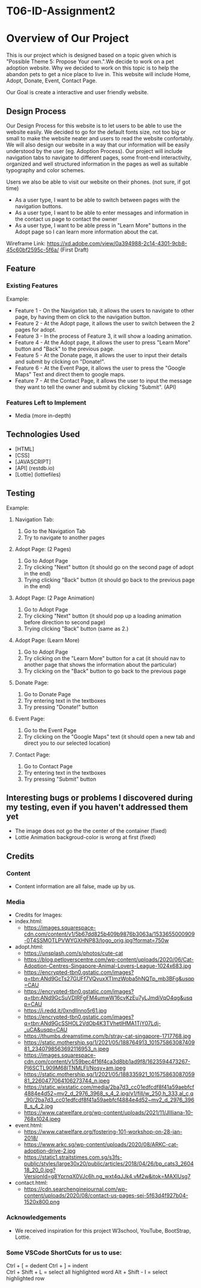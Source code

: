 # T06-ID-Assignment2

# Overview of Our Project
This is our project which is designed based on a topic given which is "Possible Theme 5: Propose Your own.".We decide to work on a pet adoption website. Why we decided to work on this topic is to help the abandon pets to get a nice place to live in. This website will include Home, Adopt, Donate, Event, Contact Page.

Our Goal is create a interactive and user friendly website.

## Design Process
Our Design Process for this website is to let users to be able to use the website easily. We decided to go for the default fonts size, not too big or small to make the website neater and users to read the website confortably. We will also design our website in a way that our information will be easily understood by the user (eg. Adoption Process). Our project will include navigation tabs to navigate to different pages, some front-end interactivity, organized and well structured information in the pages as well as suitable typography and color schemes. 

Users we also be able to visit our website on their phones. (not sure, if got time)

- As a user type, I want to be able to switch between pages with the navigation buttons.
- As a user type, I want to be able to enter messages and information in the contact us page to contact the owner
- As a user type, I want to be able press in "Learn More" buttons in the Adopt page so I can learn more 
  information about the cat.

Wireframe Link: https://xd.adobe.com/view/0a394988-2c14-4301-9cb8-45c60bf2595c-5f6a/ (First Draft)

## Feature

### Existing Features
Example:
- Feature 1 - On the Navigation tab, it allows the users to navigate to other page, by having them on click to the
  navigation button.
- Feature 2 - At the Adopt page, it allows the user to switch between the 2 pages for adopt.
- Feature 3 - In the process of Feature 3, it will show a loading animation.
- Feature 4 - At the Adopt page, it allows the user to press "Learn More" button and "Back" to the previous page.
- Feature 5 - At the Donate page, it allows the user to input their details and submit by clicking on "Donate!".
- Feature 6 - At the Event Page, it allows the user to press the "Google Maps" Text and direct them to google maps.
- Feature 7 - At the Contact Page, it allows the user to input the message they want to tell the owner and submit
  by clicking "Submit". (API)

### Features Left to Implement
- Media (more in-depth)

## Technologies Used

- [HTML]
- [CSS]
- [JAVASCRIPT]
- [API] (restdb.io)
- [Lottie] (lottiefiles)


## Testing
Example:
1. Navigation Tab:
    1. Go to the Navigation Tab
    2. Try to navigate to another pages

2. Adopt Page: (2 Pages)
    1. Go to Adopt Page
    2. Try clicking "Next" button
       (it should go on the second page of adopt in the end)
    3. Trying clicking "Back" button 
       (it should go back to the previous page in the end)

3. Adopt Page: (2 Page Animation)
    1. Go to Adopt Page
    2. Try clicking "Next" button
       (it should pop up a loading animation before direction to second page)
    3. Trying clicking "Back" button 
       (same as 2.)

3. Adopt Page: (Learn More)
    1. Go to Adopt Page
    2. Try clicking on the "Learn More" button for a cat
       (it should nav to another page that shows the information about the particular)
    3. Try clicking on the "Back" button to go back to the previous page

4. Donate Page:
    1. Go to Donate Page
    2. Try entering text in the textboxes
    3. Try pressing "Donate!" button

5. Event Page:
    1. Go to the Event Page
    2. Try clicking on the "Google Maps" text
    (it should open a new tab and direct you to our selected location)

6. Contact Page:
    1. Go to Contact Page
    2. Try entering text in the textboxes
    3. Try pressing "Submit" button

## Interesting bugs or problems I discovered during my testing, even if you haven't addressed them yet

- The image does not go the the center of the container (fixed)
- Lottie Animation backgroud-color is wrong at first (fixed)

## Credits

### Content
- Content information are all false, made up by us.

### Media
- Credits for
  Images:
- index.html:
    - https://images.squarespace-cdn.com/content/v1/5b67dd825b409b9876b3063a/1533655000909-0T4SSMOTLPVWYGXHNP83/logo_orig.jpg?format=750w
- adopt.html:
    - https://unsplash.com/s/photos/cute-cat
    - https://blog.petloverscentre.com/wp-content/uploads/2020/06/Cat-Adoption-Centres-Singapore-Animal-Lovers-League-1024x683.jpg 
    - https://encrypted-tbn0.gstatic.com/images?q=tbn:ANd9GcTs27GUFf7VQvuxXTImzWoba5hNQTp_mb3BFg&usqp=CAU
    - https://encrypted-tbn0.gstatic.com/images?q=tbn:ANd9GcSuVDIRFgFM4umwW16cvKzEu7yLJmdiVqO4qg&usqp=CAU
    - https://i.redd.it/0xndllnno5r61.jpg
    - https://encrypted-tbn0.gstatic.com/images?q=tbn:ANd9GcSSHOL2VdOb4K3TVhetlHMA1TjY07Ldj-_uCA&usqp=CAU
    - https://thumbs.dreamstime.com/b/stray-cat-singapore-1717768.jpg
    - https://static.mothership.sg/1/2021/05/188764913_10157586308740981_2340798563692116953_n.jpeg
    - https://images.squarespace-cdn.com/content/v1/59bec4f16f4ca3d8bb1ad9f8/1623594473267-PI6SCTL909M68ITNMLFI/Nosy+am.jpeg
    - https://static.mothership.sg/1/2021/05/188335921_10157586308705981_2260477064106273744_n.jpeg
    - https://static.wixstatic.com/media/2ba7d3_cc01edfcdf8f41a59aebfcf4884e4d52~mv2_d_2976_3968_s_4_2.jpg/v1/fill/w_250,h_333,al_c,q_90/2ba7d3_cc01edfcdf8f41a59aebfcf4884e4d52~mv2_d_2976_3968_s_4_2.jpg
    - https://www.catwelfare.org/wp-content/uploads/2021/11/JIlliana-10-768x1024.jpeg
- event.html:
    - https://www.catwelfare.org/fostering-101-workshop-on-28-jan-2018/
    - https://www.arkc.sg/wp-content/uploads/2020/08/ARKC-cat-adoption-drive-2.jpg
    - https://static1.straitstimes.com.sg/s3fs-public/styles/large30x20/public/articles/2018/04/26/bp_cats3_260418_20_0.jpg?VersionId=g8YprnqX0VJc6h.ng_wxt4qJJk4.vM2w&itok=MAXlUsg7
- contact.html:
    - https://cdn.searchenginejournal.com/wp-content/uploads/2020/08/contact-us-pages-sej-5f63d4f927b04-1520x800.png



### Acknowledgements
- We received inspiration for this project W3school, YouTube, BootStrap, Lottie.


### Some VSCode ShortCuts for us to use:
Ctrl + [ = dedent
Ctrl + ] = indent  
Ctrl + Shift + L = select all highlighted word
Alt + Shift - I = select highlighted row